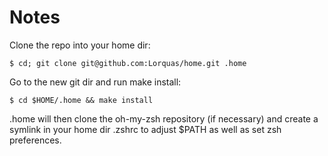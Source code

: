 Notes
====

Clone the repo into your home dir:

    $ cd; git clone git@github.com:Lorquas/home.git .home
 
Go to the new git dir and run make install:

    $ cd $HOME/.home && make install
 
.home will then clone the oh-my-zsh repository (if necessary) and create a symlink in your home dir .zshrc to adjust $PATH as well as set zsh preferences.

